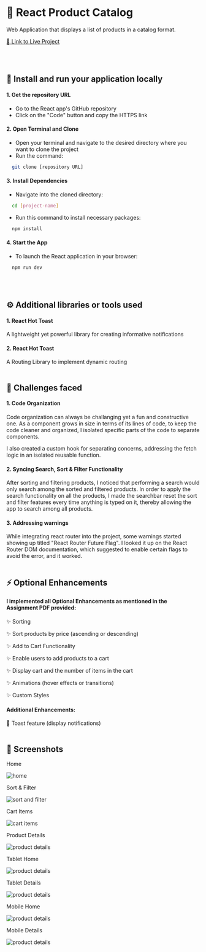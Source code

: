 
# 🛒 React Product Catalog

Web Application that displays a list of products
in a catalog format.

[🔗 Link to Live Project](https://react-product-catalog-project.vercel.app)

<br><br>



## 🚀 Install and run your application locally

#### 1. Get the repository URL
- Go to the React app's GitHub repository
- Click on the "Code" button and copy the HTTPS link

#### 2. Open Terminal and Clone
- Open your terminal and navigate to the desired directory where you want to clone the project
- Run the command:
```bash
  git clone [repository URL]
```

#### 3. Install Dependencies
- Navigate into the cloned directory:
```bash
  cd [project-name]
```
- Run this command to install necessary packages:
```bash
  npm install
```

#### 4. Start the App
- To launch the React application in your browser:
```bash
  npm run dev
```
<br><br>



## ⚙️ Additional libraries or tools used

#### 1. React Hot Toast
A lightweight yet powerful library for creating informative notifications

#### 2. React Hot Toast
A Routing Library to implement dynamic routing
<br><br>




## 🚧 Challenges faced

#### 1. Code Organization

Code organization can always be challanging yet a fun and constructive one. As a component grows in size in terms of its lines of code, to keep the code cleaner and organized, I isolated specific parts of the code to separate components.

I also created a custom hook for separating concerns, addressing the fetch logic in an isolated reusable function. 

#### 2. Syncing Search, Sort & Filter Functionality 

After sorting and filtering products, I noticed that performing a search would only search among the sorted and filtered products. In order to apply the search functionality on all the products, I made the searchbar reset the sort and filter features every time anything is typed on it, thereby allowing the app to search among all products.

#### 3. Addressing warnings

While integrating react router into the project, some warnings started showing up titled "React Router Future Flag". I looked it up on the React Router DOM documentation, which suggested to enable certain flags to avoid the error, and it worked.
<br><br>



## ⚡ Optional Enhancements

#### I implemented all Optional Enhancements as mentioned in the Assignment PDF provided:


✨ Sorting

✨ Sort products by price (ascending or descending)

✨ Add to Cart Functionality

✨ Enable users to add products to a cart

✨ Display cart and the number of items in the cart

✨ Animations (hover effects or transitions)

✨ Custom Styles

#### Additional Enhancements:

🌟 Toast feature (display notifications)
<br><br>



## 📸 Screenshots

Home

![home](public/images/home.png)

Sort & Filter

![sort and filter](public/images/sort-filter.png)

Cart Items

![cart items](public/images/cart.png)

Product Details

![product details](public/images/details.png)

Tablet Home

![product details](public/images/tablet-home.png)

Tablet Details

![product details](public/images/tablet-details.png)

Mobile Home

![product details](public/images/mobile-home.png)

Mobile Details

![product details](public/images/mobile-details.png)
